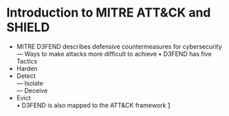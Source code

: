 # Introduction to MITRE ATT&CK and SHIELD

- MITRE D3FEND describes defensive
countermeasures for cybersecurity <br>
— Ways to make attacks more difficult to
achieve
• D3FEND has five Tactics
- Harden
- Detect <br>
  — Isolate <br>
  — Deceive <br>
- Evict <br>
• D3FEND is also mapped to the ATT&CK
framework
[1](images/1.png)
